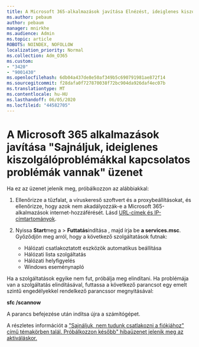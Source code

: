 ```yaml
---
title: A Microsoft 365-alkalmazások javítása Elnézést, ideiglenes kiszolgálói problémáküzenettel állunk
ms.author: pebaum
author: pebaum
manager: mnirkhe
ms.audience: Admin
ms.topic: article
ROBOTS: NOINDEX, NOFOLLOW
localization_priority: Normal
ms.collection: Adm_O365
ms.custom:
- "3420"
- "9001430"
ms.openlocfilehash: 6db04a437de8e50af349b5c690791981ae872f14
ms.sourcegitcommit: f28dafa0f727870038f72bc904da926daf4ec07b
ms.translationtype: MT
ms.contentlocale: hu-HU
ms.lasthandoff: 06/05/2020
ms.locfileid: "44582705"
---
```

# <a name="fixing-the-microsoft-365-apps-sorry-we-are-having-temporary-server-issues-message"></a>A Microsoft 365 alkalmazások javítása "Sajnáljuk, ideiglenes kiszolgálóproblémákkal kapcsolatos problémák vannak" üzenet

Ha ez az üzenet jelenik meg, próbálkozzon az alábbiakkal:

1. Ellenőrizze a tűzfalat, a víruskereső szoftvert és a proxybeállításokat, és ellenőrizze, hogy azok nem akadályozzák-e a Microsoft 365-alkalmazások internet-hozzáférését. Lásd [URL-címek és IP-címtartományok](https://docs.microsoft.com/office365/enterprise/urls-and-ip-address-ranges).

2. Nyissa **Start**meg a  >  **Futtatás**indítása , majd írja be **a services.msc**. Győződjön meg arról, hogy a következő szolgáltatások futnak:
    - Hálózati csatlakoztatott eszközök automatikus beállítása
    - Hálózati lista szolgáltatás
    - Hálózati helyfigyelés
    - Windows eseménynapló

Ha a szolgáltatások egyike nem fut, próbálja meg elindítani. Ha problémája van a szolgáltatás elindításával, futtassa a következő parancsot egy emelt szintű engedélyekkel rendelkező parancssor megnyitásával:

**sfc /scannow**

A parancs befejezése után indítsa újra a számítógépet.

A részletes információt a ["Sajnáljuk, nem tudunk csatlakozni a fiókjához" című témakörben talál. Próbálkozzon később" hibaüzenet jelenik meg az aktiváláskor.](https://docs.microsoft.com/office/troubleshoot/activation-installation/issue-when-activate-office-from-office-365)